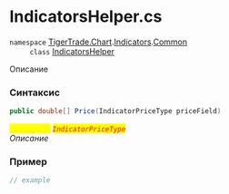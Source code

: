 
# IndicatorsHelper.cs
`namespace` [TigerTrade.Chart](../../../../../TigerTrade.Chart.md).[Indicators](../../../../../TigerTrade.Chart/Indicators.md).[Common](../../../../../TigerTrade.Chart/Indicators/Common.md)  
&nbsp;&nbsp;&nbsp;&nbsp;&nbsp;&nbsp;&nbsp;&nbsp;&nbsp;`class` [IndicatorsHelper](../../IndicatorsHelper.cs.md)

Описание

### Синтаксис
```csharp
public double[] Price(IndicatorPriceType priceField)
```
<mark style="color:yellow;">`priceField`</mark> <mark style="color:red;">*`IndicatorPriceType`*</mark>  
 *Описание*  
  


### Пример  
```csharp
// example
```
                    
                    